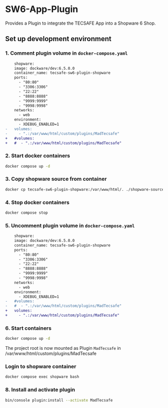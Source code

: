 # SW6-App-Plugin
Provides a Plugin to integrate the TECSAFE App into a Shopware 6 Shop.

## Set up development environment

### 1. Comment plugin volume in `docker-compose.yaml`

```diff
    shopware:
    image: dockware/dev:6.5.0.0
    container_name: tecsafe-sw6-plugin-shopware
    ports:
      - "80:80"
      - "3306:3306"
      - "22:22"
      - "8888:8888"
      - "9999:9999"
      - "9998:9998"
    networks:
      - web
    environment:
      - XDEBUG_ENABLED=1
-   volumes:
-     - ".:/var/www/html/custom/plugins/MadTecsafe"
+   #volumes:
+   #  - ".:/var/www/html/custom/plugins/MadTecsafe"
```

### 2. Start docker containers

```bash 
docker compose up -d
``` 

### 3. Copy shopware source from container

```bash 
docker cp tecsafe-sw6-plugin-shopware:/var/www/html/. ./shopware-source
```

### 4. Stop docker containers

```bash 
docker compose stop
```

### 5. Uncomment plugin volume in `docker-compose.yaml`

```diff
    shopware:
    image: dockware/dev:6.5.0.0
    container_name: tecsafe-sw6-plugin-shopware
    ports:
      - "80:80"
      - "3306:3306"
      - "22:22"
      - "8888:8888"
      - "9999:9999"
      - "9998:9998"
    networks:
      - web
    environment:
      - XDEBUG_ENABLED=1
-   #volumes:
-   #  - ".:/var/www/html/custom/plugins/MadTecsafe"
+   volumes:
+     - ".:/var/www/html/custom/plugins/MadTecsafe"

```

### 6. Start containers

```bash 
docker compose up -d
```

The project root is now mounted as Plugin `MadTecsafe` in /var/www/html/custom/plugins/MadTecsafe

### Login to shopware container

```bash
docker compose exec shopware bash
```

### 8. Install and activate plugin

```bash
bin/console plugin:install --activate MadTecsafe
```
